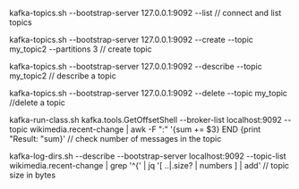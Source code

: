 

kafka-topics.sh --bootstrap-server 127.0.0.1:9092 --list // connect and list topics 

kafka-topics.sh --bootstrap-server 127.0.0.1:9092 --create --topic my_topic2 --partitions 3 // create topic

kafka-topics.sh --bootstrap-server 127.0.0.1:9092 --describe --topic my_topic2 // describe a topic

kafka-topics.sh --bootstrap-server 127.0.0.1:9092 --delete --topic my_topic  //delete a topic

kafka-run-class.sh kafka.tools.GetOffsetShell   --broker-list localhost:9092 --topic wikimedia.recent-change   | awk -F  ":" '{sum += $3} END {print "Result: "sum}' // check number of messages in the topic 

kafka-log-dirs.sh --describe --bootstrap-server localhost:9092 --topic-list wikimedia.recent-change | grep '^{' | jq '[ ..|.size? | numbers ] | add' // topic size  in bytes